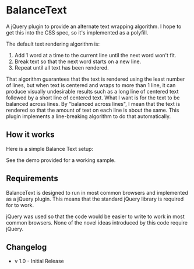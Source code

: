 # BalanceText

A jQuery plugin to provide an alternate text wrapping algorithm. I hope to get this into the CSS spec, so it's implemented as a polyfill.

The default text rendering algorithm is:
1. Add 1 word at a time to the current line until the next word won't fit.
2. Break text so that the next word starts on a new line.
3. Repeat until all text has been rendered.

That algorithm guarantees that the text is rendered using the least number of lines, but when text is centered and wraps to more than 1 line, it can produce visually undesirable results such as a long line of centered text followed by a short line of centered text. What I want is for the text to be balanced across lines. By "balanced across lines", I mean that the text is rendered so that the amount of text on each line is about the same. This plugin implements a line-breaking algorithm to do that automatically.

## How it works
Here is a simple Balance Text setup:

  <!-- put this at the end of the <body> element -->
  <script src="jquery-1.8.0.min.js"></script>
  <script src="jquery.balancetext.js"></script>
  <script>
    // Call the balanceText plugin on all the elements with the "balance-text" class applied.
    function applyBalanceText() {
      $(".balance-text").balanceText();
    }
	
    applyBalanceText();

    $(window).resize(applyBalanceText);
  </script>

See the demo provided for a working sample.


## Requirements
BalanceText is designed to run in most common browsers and implemented as a jQuery plugin. This means that the standard jQuery library is required for to work.

jQuery was used so that the code would be easier to write to work in most common browsers. None of the novel ideas introduced by this code require jQuery.

## Changelog
* v 1.0 - Initial Release
